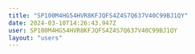 ```yaml
---
title: "SP100M4HG54HVR8KFJQFS4Z4S7Q637V40C99BJ1QY"
date: 2024-03-10T14:26:43.947Z
user: SP100M4HG54HVR8KFJQFS4Z4S7Q637V40C99BJ1QY
layout: "users"
---
```

    